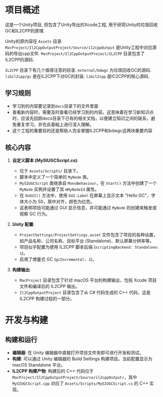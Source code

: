 # 项目概述

这是一个Unity项目, 但包含了Unity导出的Xcode工程, 用于研究Unity的垃圾回收GC和IL2CPP的原理.

Unity的原内容在 `Assets` 目录. `MacProject/Il2CppOutputProject/Source/il2cppOutput` 是Unity工程中对应源码的导出cpp文件.
`MacProject/Il2CppOutputProject/IL2CPP` 目录包含了IL2CPP的源码.

`IL2CPP` 目录下有几个值得注意的目录. `external/bdwgc` 为垃圾回收GC的源码. `libil2cpp/gc` 是在IL2CPP下对GC的封装.
`libil2cpp` 是IC2CPP的核心源码.

## 学习规则

*   学习到的内容要记录到`docs`目录下的文件里面
*   查看新内容时，需要及时查看已经学习到的内容。这意味着在学习新知识点时，应该先回顾docs目录下已有的相关文档，以便建立知识之间的联系，避免重复学习，并在此基础上进行深入理解。
*   这个工程的重要目的还是帮助人完全掌握IL2CPP和bdwgc这两块重要内容

## 核心内容

1.  **自定义脚本 (MySIUGCScript.cs)**:
    *   位于 `Assets/Scripts/` 目录下。
    *   脚本中定义了一个简单的 `MyNode` 类。
    *   `MySIUGCScript` 类继承自 `MonoBehaviour`，在 `Start()` 方法中创建了一个 `MyNode` 实例并设置了其 `mMyNodeId` 属性。
    *   在 `OnGUI()` 方法中，使用 `GUI.Label` 在屏幕上显示文本 "Hello GC"，字体大小为 50，居中对齐，颜色为红色。
    *   这表明项目可能通过 GUI 显示信息，并可能通过 `MyNode` 的创建来触发或观察 GC 行为。

2.  **Unity 配置**:
    *   `ProjectSettings/ProjectSettings.asset` 文件包含了项目的各种设置，如产品名称、公司名称、目标平台 (Standalone)、默认屏幕分辨率等。
    *   项目似乎配置为使用 IL2CPP 脚本后端 (`scriptingBackend: Standalone: 1`)。
    *   启用了增量式 GC (`gcIncremental: 1`)。

4.  **构建输出**:
    *   `MacProject` 目录包含了针对 macOS 平台的构建输出，包括 Xcode 项目文件和编译后的 IL2CPP 输出。
    *   `Il2CppOutputProject` 目录包含了从 C# 代码生成的 C++ 代码，这是 IL2CPP 构建过程的一部分。

# 开发与构建

## 构建和运行

*   **编辑器**: 在 Unity 编辑器中直接打开项目文件夹即可进行开发和测试。
*   **构建**: 可以通过 Unity 编辑器的 Build Settings 构建项目。当前配置显示为 macOS Standalone 平台。
*   **IL2CPP 构建产物**: 构建后的 C++ 代码位于 `MacProject/Il2CppOutputProject/Source/il2cppOutput/`，其中 `MySIUGCScript.cpp` 对应了 `Assets/Scripts/MySIUGCScript.cs` 的 C++ 实现。
